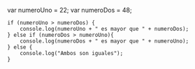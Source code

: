 var numeroUno = 22;
var numeroDos = 48;


    if (numeroUno > numeroDos) {
        console.log(numeroUno + " es mayor que " + numeroDos);
    } else if (numeroDos > numeroUno){
        console.log(numeroDos + " es mayor que " + numeroUno);
    } else {
        console.log("Ambos son iguales");
    }
